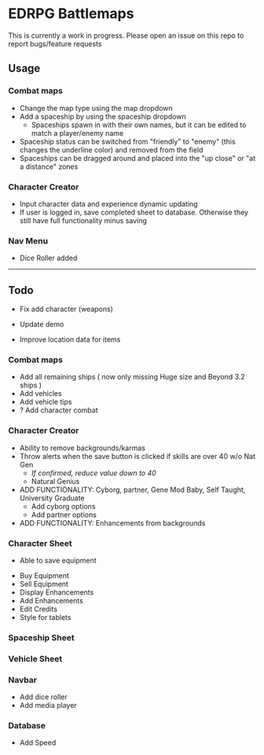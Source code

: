 # EDRPG Battlemaps
This is currently a work in progress. Please open an issue on this repo to report bugs/feature requests

## Usage
### Combat maps
- Change the map type using the map dropdown
- Add a spaceship by using the spaceship dropdown
  - Spaceships spawn in with their own names, but it can be edited to match a player/enemy name
- Spaceship status can be switched from "friendly" to "enemy" (this changes the underline color) and removed from the field
- Spaceships can be dragged around and placed into the "up close" or "at a distance" zones

### Character Creator
- Input character data and experience dynamic updating
- If user is logged in, save completed sheet to database. Otherwise they still have full functionality minus saving

### Nav Menu
- Dice Roller added


______________________________________________________________________
## Todo
- Fix add character (weapons)

- Update demo
- Improve location data for items

### Combat maps
- Add all remaining ships ( now only missing Huge size and Beyond 3.2 ships )
- Add vehicles
- Add vehicle tips
- ? Add character combat

### Character Creator
- Ability to remove backgrounds/karmas
- Throw alerts when the save button is clicked if skills are over 40 w/o Nat Gen
  - *If confirmed, reduce value down to 40*
  - Natural Genius
- ADD FUNCTIONALITY: Cyborg, partner, Gene Mod Baby, Self Taught, University Graduate
  - Add cyborg options
  - Add partner options
- ADD FUNCTIONALITY: Enhancements from backgrounds

### Character Sheet
- Able to save equipment
<!-- - Fix fire weapon -->
- Buy Equipment
- Sell Equipment
- Display Enhancements
- Add Enhancements
- Edit Credits
- Style for tablets

### Spaceship Sheet

### Vehicle Sheet

### Navbar
- Add dice roller
- Add media player

### Database
- Add Speed